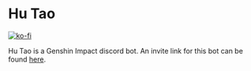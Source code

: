 Hu Tao
=======
[![ko-fi](https://www.ko-fi.com/img/githubbutton_sm.svg)](https://ko-fi.com/A0A81MOVN)

Hu Tao is a Genshin Impact discord bot. An invite link for this bot can be found [here](https://discord.com/api/oauth2/authorize?client_id=826550363355086918&scope=bot&permissions=319552).


